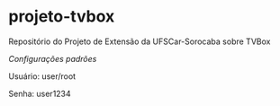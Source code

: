 # projeto-tvbox
Repositório do Projeto de Extensão da UFSCar-Sorocaba sobre TVBox


*Configurações padrões*

Usuário: user/root

Senha: user1234
